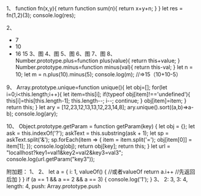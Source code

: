 1、
function fn(x,y){
            return function sum(n){
                return x+y+n;
            }
        }
        let res = fn(1,2)(3);
        console.log(res);

2、
- 7
- 10
- 16 15
3、图
4、图
5、图
6、图
7、图
8、
Number.prototype.plus=function plus(value){
            return this+value;
        }
Number.prototype.minus=function minus(val){
            return this-val;
        }
        let n = 10;
        let m = n.plus(10).minus(5);
        console.log(m); //=>15（10+10-5）

9、
Array.prototype.unique=function unique(){
            let obj=[];
            for(let i=0;i<this.length;i++){
                let item=this[i];
                if(typeof obj[item]!=='undefined'){
                    this[i]=this[this.length-1];
                    this.length--;
                    i--;
                    continue;
                }
                obj[item]=item;
            }
            return this;
        }
        let ary = [12,23,12,13,13,12,23,14,8];
        ary.unique().sort((a,b)=>a-b);
        console.log(ary);


10、
Object.prototype.getParam = function getParam(key) {
            let obj = {};
            let ask = this.indexOf('?');
            askText = this.substring(ask + 1);
            let sp = askText.split('&');
            sp.forEach(item => {
                item = item.split('=');
                obj[item[0]] = item[1];
            });
            console.log(obj);
            return obj[key];
            return this;
        }
        let url = "locallhost?key1=val1&key2=val2&key3=val3";
        console.log(url.getParam("key3"));




附加题：
1、
2、
let a = {
            i: 1,
            valueOf() { //或者valueOf 
                return a.i++ //先返回后加 
            }
        }
        if (a == 1 && a == 2 && a == 3) {
            console.log('1');
        }
3、
    2: 3,
    3: 4,
    length: 4,
    push: Array.prototype.push
